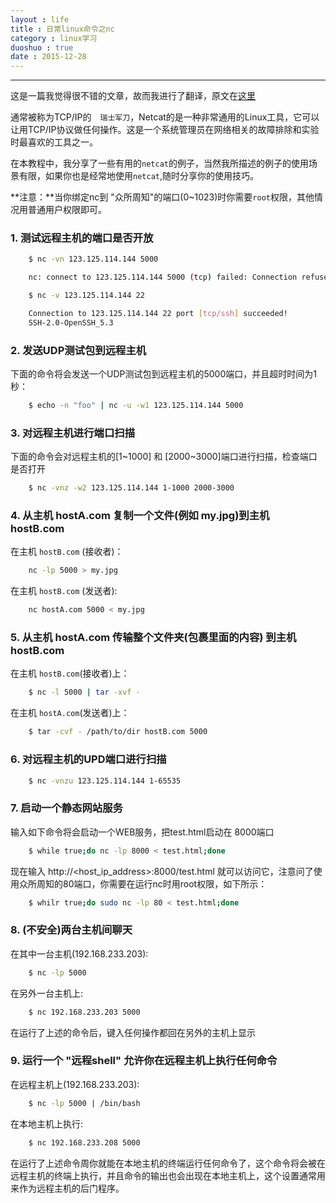 ```yaml
---
layout : life
title : 日常linux命令之nc
category : linux学习
duoshuo : true
date : 2015-12-28
---
```



******

这是一篇我觉得很不错的文章，故而我进行了翻译，原文在[这里](http://xmodulo.com/useful-netcat-examples-linux.html)

<!-- more -->

通常被称为TCP/IP的　`瑞士军刀`，Netcat的是一种非常通用的Linux工具，它可以让用TCP/IP协议做任何操作。这是一个系统管理员在网络相关的故障排除和实验时最喜欢的工具之一。

在本教程中，我分享了一些有用的`netcat`的例子，当然我所描述的例子的使用场景有限，如果你也是经常地使用`netcat`,随时分享你的使用技巧。

**注意：**当你绑定nc到 "众所周知"的端口(0~1023)时你需要`root`权限，其他情况用普通用户权限即可。


### 1. 测试远程主机的端口是否开放

```sh
	$ nc -vn 123.125.114.144 5000

	nc: connect to 123.125.114.144 5000 (tcp) failed: Connection refused
```

```sh
	$ nc -v 123.125.114.144 22

	Connection to 123.125.114.144 22 port [tcp/ssh] succeeded!
	SSH-2.0-OpenSSH_5.3
```

### 2. 发送UDP测试包到远程主机

下面的命令将会发送一个UDP测试包到远程主机的5000端口，并且超时时间为1秒：

```sh
	$ echo -n "foo" | nc -u -w1 123.125.114.144 5000
```

### 3. 对远程主机进行端口扫描

下面的命令会对远程主机的[1~1000] 和 [2000~3000]端口进行扫描，检查端口是否打开

```sh
	$ nc -vnz -w2 123.125.114.144 1-1000 2000-3000
```

### 4. 从主机 hostA.com 复制一个文件(例如 my.jpg)到主机 hostB.com

在主机 `hostB.com` (接收者)：

```sh
	nc -lp 5000 > my.jpg
```

在主机 `hostB.com` (发送者):

```sh
	nc hostA.com 5000 < my.jpg
```

### 5. 从主机 hostA.com 传输整个文件夹(包裹里面的内容) 到主机 hostB.com

在主机 `hostB.com`(接收者)上：

```sh
	$ nc -l 5000 | tar -xvf -
```

在主机 `hostA.com`(发送者)上：

```sh
	$ tar -cvf - /path/to/dir hostB.com 5000
```

### 6. 对远程主机的UPD端口进行扫描

```sh
	$ nc -vnzu 123.125.114.144 1-65535
```

### 7. 启动一个静态网站服务

输入如下命令将会启动一个WEB服务，把test.html启动在 8000端口

```sh
	$ while true;do nc -lp 8000 < test.html;done
```

现在输入 http://<host_ip_address>:8000/test.html 就可以访问它，注意问了使用众所周知的80端口，你需要在运行nc时用root权限，如下所示：

```sh
	$ whilr true;do sudo nc -lp 80 < test.html;done
```

### 8. (不安全)两台主机间聊天

在其中一台主机(192.168.233.203):

```sh
	$ nc -lp 5000
```

在另外一台主机上:

```sh
	$ nc 192.168.233.203 5000
```

在运行了上述的命令后，键入任何操作都回在另外的主机上显示

### 9. 运行一个 "远程shell" 允许你在远程主机上执行任何命令

在远程主机上(192.168.233.203):

```sh
	$ nc -lp 5000 | /bin/bash
```

在本地主机上执行:

```sh
	$ nc 192.168.233.208 5000
```

在运行了上述命令周你就能在本地主机的终端运行任何命令了，这个命令将会被在远程主机的终端上执行，并且命令的输出也会出现在本地主机上，这个设置通常用来作为远程主机的后门程序。
